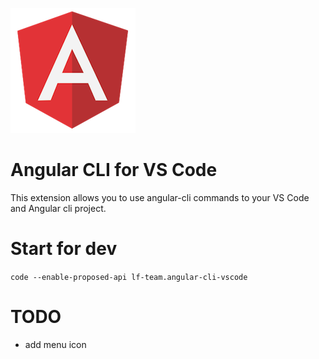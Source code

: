 ![](images/angular.jpg)
# Angular CLI for VS Code

This extension allows you to use angular-cli commands to your VS Code and Angular cli project.

# Start for dev 
`code --enable-proposed-api lf-team.angular-cli-vscode`

# TODO
+ add menu icon

